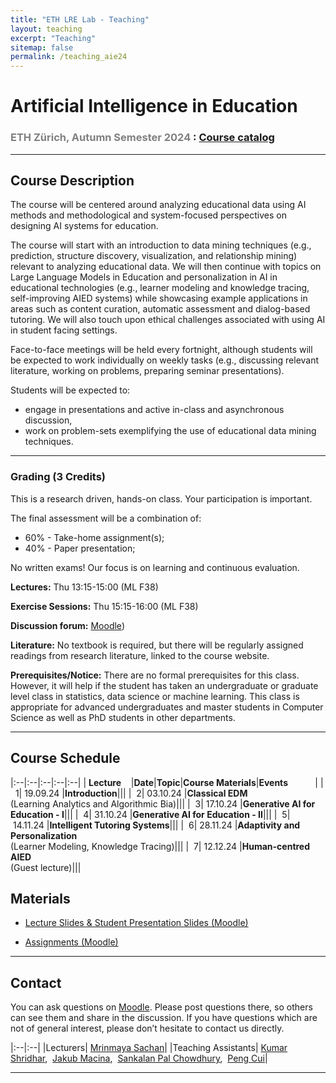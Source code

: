 ```yaml
---
title: "ETH LRE Lab - Teaching"
layout: teaching
excerpt: "Teaching"
sitemap: false
permalink: /teaching_aie24
---
```


# Artificial Intelligence in Education
### <font color=gray>ETH Zürich, Autumn Semester 2024 </font>: [Course catalog](https://www.vvz.ethz.ch/Vorlesungsverzeichnis/lerneinheit.view?lerneinheitId=182452&semkez=2024W&lang=en)

___

## Course Description
The course will be centered around analyzing educational data using AI methods and methodological and system-focused perspectives on designing AI systems for education.

The course will start with an introduction to data mining techniques  (e.g., prediction, structure discovery, visualization, and relationship mining) relevant to analyzing educational data. We will then continue with topics on Large Language Models in Education and personalization in AI in educational technologies (e.g., learner modeling and knowledge tracing, self-improving AIED systems) while showcasing example applications in areas such as content curation, automatic assessment and dialog-based tutoring. We will also touch upon ethical challenges associated with using AI in student facing settings.

Face-to-face meetings will be held every fortnight, although students will be expected to work individually on weekly tasks (e.g., discussing relevant literature, working on problems, preparing seminar presentations).

Students will be expected to:
- engage in presentations and active in-class and asynchronous discussion, 
- work on problem-sets exemplifying the use of educational data mining techniques.

___

### **Grading (3 Credits)**
This is a research driven, hands-on class. Your participation is important.

The final assessment will be a combination of: 
- 60% - Take-home assignment(s);
- 40% - Paper presentation;

No written exams! Our focus is on learning and continuous evaluation.

<!-- classroom participation, graded exercises, research paper presentation and the project. There will be exercise sets which will be a mix of theoretical and implementation problems. Exercises will be released roughly every 4 weeks, and will total to 40% of your grade. Classroom participation (writing class presentation summaries and discussion forum participation) will account for 20% of the grade. Research paper presentation will account for 10% of the grade and the project will account of the rest of the grade (30%). There will be no written exams. -->

**Lectures:** Thu 13:15-15:00 (ML F38)

**Exercise Sessions:**  Thu 15:15-16:00 (ML F38)

**Discussion forum:**  [Moodle](https://moodle-app2.let.ethz.ch/course/view.php?id=23746)) 

**Literature:**
No textbook is required, but there will be regularly assigned readings from research literature, linked to the course website.

**Prerequisites/Notice:**
There are no formal prerequisites for this class. However, it will help if the student has taken an undergraduate or graduate level class in statistics, data science or machine learning. This class is appropriate for advanced undergraduates and master students in Computer Science as well as PhD students in other departments.

___

## Course Schedule

|:--|:--|:--|:--|:--|
|&nbsp;<b>Lecture</b>&nbsp;&nbsp;&nbsp;&nbsp;|<b>Date</b>|<b>Topic</b>|<b>Course Materials</b>|<b>Events</b> &nbsp;&nbsp;&nbsp;&nbsp;&nbsp;&nbsp;&nbsp;&nbsp;&nbsp;&nbsp;|
|&nbsp;&nbsp;1|&nbsp;19.09.24&nbsp;|<b>Introduction</b>|||
|&nbsp;&nbsp;2|&nbsp;03.10.24&nbsp;|<b>Classical EDM</b><br>(Learning Analytics and Algorithmic Bia)|||
|&nbsp;&nbsp;3|&nbsp;17.10.24&nbsp;|<b>Generative AI for Education - I</b>|||
|&nbsp;&nbsp;4|&nbsp;31.10.24&nbsp;|<b>Generative AI for Education - II</b>|||
|&nbsp;&nbsp;5|&nbsp;14.11.24&nbsp;|<b>Intelligent Tutoring Systems</b>|||
|&nbsp;&nbsp;6|&nbsp;28.11.24&nbsp;|<b>Adaptivity and Personalization</b><br>(Learner Modeling, Knowledge Tracing)|||
|&nbsp;&nbsp;7|&nbsp;12.12.24&nbsp;|<b>Human-centred AIED</b><br>(Guest lecture)|||


[//]: # ()
[//]: # (## Discussion forum activity)

[//]: # ()
[//]: # (For discussions, you can do any two of:)

[//]: # (- make one unique post about the article read, or,)

[//]: # (- one critique on a peer’s post, or,)

[//]: # (- answer any one of the  posted question about the readings &#40;< 250 words&#41;,)

[//]: # ()
[//]: # (Please see Moodle for more details.)

[//]: # ()
[//]: # ()
[//]: # (## Role-based seminar presentation in class)

[//]: # ()
[//]: # (Presentation for 20 minutes followed by a 10-minute question answers/discussion. Please see Moodle for more details.)

[//]: # ()
[//]: # (<!-- ## Course Project)

[//]: # ()
[//]: # (The goal is to explore an interesting problem in AIED in the context of a real-world data set. If you have a theoretical project, come chat with us. Projects should be done in teams of three students.)

[//]: # ()
[//]: # (-   [Project Guidelines]&#40;https://docs.google.com/document/d/1zKx_P8KdGYjp06Jm92QIsn0IRewpHDBzPETuB9GZaD0&#41; -->)

## Materials
-   [Lecture Slides & Student Presentation Slides (Moodle)](https://moodle-app2.let.ethz.ch/)

-   [Assignments (Moodle)](https://moodle-app2.let.ethz.ch/)

___

## Contact

You can ask questions on [Moodle](https://moodle-app2.let.ethz.ch/course/view.php?id=17844). Please post questions there, so others can see them and share in the discussion. If you have questions which are not of general interest, please don’t hesitate to contact us directly.

|:--|:--|
|Lecturers| [Mrinmaya Sachan](http://www.mrinmaya.io/)|
|Teaching Assistants| [Kumar Shridhar](mailto:shridhar.kumar@inf.ethz.ch),&nbsp; [Jakub Macina](mailto:jakub.macina@inf.ethz.ch),&nbsp; [Sankalan Pal Chowdhury](mailto:sankalan.story@gmail.com),&nbsp; [Peng Cui](mailto:pencui@inf.ethz.ch)|

___
